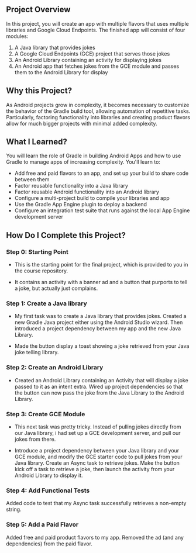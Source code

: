 ## Project Overview ## 
In this project, you will create an app with multiple flavors that uses multiple libraries and Google Cloud Endpoints. The finished app will consist of four modules:

1. A Java library that provides jokes
2. A Google Cloud Endpoints (GCE) project that serves those jokes
3. An Android Library containing an activity for displaying jokes
4. An Android app that fetches jokes from the GCE module and passes them to the Android Library for display

## Why this Project? ##
As Android projects grow in complexity, it becomes necessary to customize the behavior of the Gradle build tool, allowing automation of repetitive tasks. Particularly, factoring functionality into libraries and creating product flavors allow for much bigger projects with minimal added complexity.

## What I Learned? ##
You will learn the role of Gradle in building Android Apps and how to use Gradle to manage apps of increasing complexity. You'll learn to:

* Add free and paid flavors to an app, and set up your build to share code between them
* Factor reusable functionality into a Java library
* Factor reusable Android functionality into an Android library
* Configure a multi-project build to compile your libraries and app
* Use the Gradle App Engine plugin to deploy a backend
* Configure an integration test suite that runs against the local App Engine development server 

## How Do I Complete this Project? ##

### Step 0: Starting Point ###

* This is the starting point for the final project, which is provided to you in the course repository.

* It contains an activity with a banner ad and a button that purports to tell a joke, but actually just complains. 

### Step 1: Create a Java library ###

* My first task was to create a Java library that provides jokes. Created a new Gradle Java project either using the Android Studio wizard. Then introduced a project dependency between my app and the new Java Library.

* Made the button display a toast showing a joke retrieved from your Java joke telling library.

### Step 2: Create an Android Library ###

* Created an Android Library containing an Activity that will display a joke passed to it as an intent extra. Wired up project dependencies so that the button can now pass the joke from the Java Library to the Android Library.

### Step 3: Create GCE Module ###

* This next task was pretty tricky. Instead of pulling jokes directly from our Java library, i had set up a GCE development server, and pull our jokes from there.

* Introduce a project dependency between your Java library and your GCE module, and modify the GCE starter code to pull jokes from your Java library. Create an Async task to retrieve jokes. Make the button kick off a task to retrieve a joke, then launch the activity from your Android Library to display it.

### Step 4: Add Functional Tests ###

Added code to test that my Async task successfully retrieves a non-empty string.

### Step 5: Add a Paid Flavor ###

Added free and paid product flavors to my app. Removed the ad (and any dependencies) from the paid flavor.
